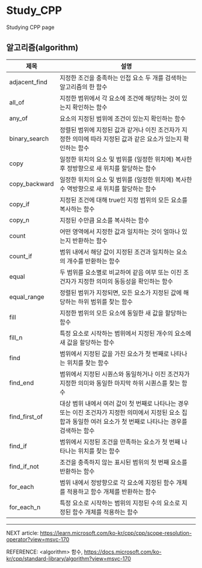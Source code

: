 # Study_CPP
Studying CPP page

## 알고리즘(algorithm)

|제목|설명|
|-----|--------------|
|adjacent_find|지정한 조건을 충족하는 인접 요소 두 개를 검색하는 알고리즘의 한 함수|
|all_of|지정한 범위에서 각 요소에 조건에 해당하는 것이 있는지 확인하는 함수|
|any_of|요소의 지정된 범위에 조건이 있는지 확인하는 함수|
|binary_search|정렬된 범위에 지정된 값과 같거나 이진 조건자가 지정한 의미에 따라 지정된 값과 같은 요소가 있는지 확인하는 함수|
|copy|일정한 위치의 요소 및 범위를 (일정한 위치에) 복사한 후 정방향으로 새 위치를 할당하는 함수|
|copy_backward|일정한 위치의 요소 및 범위를 (일정한 위치에) 복사한 수 역방향으로 새 위치를 할당하는 함수|
|copy_if|지정된 조건에 대해 true인 지정 범위의 모든 요소를 복사하는 함수|
|copy_n|지정된 수만큼 요소를 복사하는 함수|
|count|어떤 영역에서 지정한 값과 일치하는 것이 얼마나 있는지 반환하는 함수|
|count_if|범위 내에서 해당 값이 지정된 조건과 일치하는 요소의 개수를 반환하는 함수|
|equal|두 범위를 요소별로 비교하여 같음 여부 또는 이진 조건자가 지정한 의미의 동등성을 확인하는 함수|
|equal_range|정렬된 범위가 지정되면, 모든 요소가 지정된 값에 해당하는 하위 범위를 찾는 함수|
|fill|지정한 범위의 모든 요소에 동일한 새 값을 할당하는 함수|
|fill_n|특정 요소로 시작하는 범위에서 지정된 개수의 요소에 새 값을 할당하는 함수|
|find|범위에서 지정된 값을 가진 요소가 첫 번째로 나타나는 위치를 찾는 함수|
|find_end|범위에서 지정된 시퀀스와 동일하거나 이진 조건자가 지정한 의미와 동일한 마지막 하위 시퀀스를 찾는 함수|
|find_first_of|대상 범위 내에서 여러 값이 첫 번째로 나타나는 경우 또는 이진 조건자가 지정한 의미에서 지정된 요소 집합과 동일한 여러 요소가 첫 번째로 나타나는 경우를 검색하는 함수|
|find_if|범위에서 지정된 조건을 만족하는 요소가 첫 번째 나타나는 위치를 찾는 함수|
|find_if_not|조건을 충족하지 않는 표시된 범위의 첫 번째 요소를 반환하는 함수|
|for_each|범위 내에서 정방향으로 각 요소에 지정된 함수 개체를 적용하고 함수 개체를 반환하는 함수|
|for_each_n|특정 요소로 시작하는 범위의 지정된 수의 요소로 지정된 함수 개체를 적용하는 함수|


<hr> </hr>

NEXT article: https://learn.microsoft.com/ko-kr/cpp/cpp/scope-resolution-operator?view=msvc-170

REFERENCE: \<algorithm\> 함수, https://docs.microsoft.com/ko-kr/cpp/standard-library/algorithm?view=msvc-170
